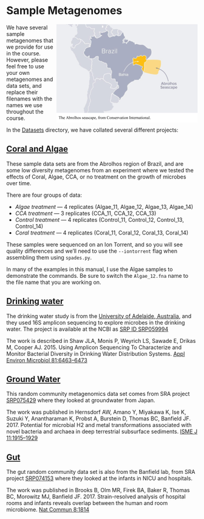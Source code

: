 # Sample Metagenomes

<img src="images/abrolhos.png" alt="Abrolhos Islands" align="right" />

We have several sample metagenomes that we provide for use in the course. However, please feel free to use your own metagenomes and data sets, and replace their filenames with the names we use throughout the course.

In the [Datasets](../Datasets) directory, we have collated several different projects:

## [Coral and Algae](../Datasets/coral_algae)

These sample data sets are from the Abrolhos region of Brazil, and are some low diversity metagenomes from an experiment where we tested the effects of Coral, Algae, CCA, or no treatment on the growth of microbes over time.

There are four groups of data:

* *Algae treatment* &mdash; 4 replicates (Algae_11, Algae_12, Algae_13, Algae_14)
* *CCA treatment* &mdash; 3 replicates (CCA_11, CCA_12, CCA_13)
* *Control treatment* &mdash; 4 replicates (Control_11, Control_12, Control_13, Control_14)
* *Coral treatment* &mdash; 4 replicates (Coral_11, Coral_12, Coral_13, Coral_14)

These samples were sequenced on an Ion Torrent, and so you will see quality differences and we’ll need to use the `--iontorrent` flag when assembling them using `spades.py`.

In many of the examples in this manual, I use the Algae samples to demonstrate the commands. Be sure to switch the `Algae_12.fna` name to the file name that you are working on.

## [Drinking water](../Datasets/drinking_water)

The drinking water study is from the [University of Adelaide, Australia](https://www.adelaide.edu.au/), and they used 16S amplicon sequencing to explore microbes in the drinking water. The project is available at the NCBI as [SRP ID SRP059994](https://www.ncbi.nlm.nih.gov/Traces/study/?acc=SRP059994) 

The work is described in Shaw JLA, Monis P, Weyrich LS, Sawade E, Drikas M, Cooper AJ. 2015. Using Amplicon Sequencing To Characterize and Monitor Bacterial Diversity in Drinking Water Distribution Systems. [Appl Environ Microbiol 81:6463–6473](http://aem.asm.org/content/81/18/6463.long)

## [Ground Water](../Datasets/ground_water)

This random community metagenomics data set comes from SRA project [SRP075429](https://www.ncbi.nlm.nih.gov/Traces/study/?acc=SRP075429) where they looked at groundwater from Japan. 


The work was published in Hernsdorf AW, Amano Y, Miyakawa K, Ise K, Suzuki Y, Anantharaman K, Probst A, Burstein D, Thomas BC, Banfield JF. 2017. Potential for microbial H2 and metal transformations associated with novel bacteria and archaea in deep terrestrial subsurface sediments. [ISME J 11:1915–1929](https://www.nature.com/articles/ismej201739)

## [Gut](../Datasets/gut)

The gut random community data set is also from the Banfield lab, from SRA project [SRP074153](https://www.ncbi.nlm.nih.gov/Traces/study/?acc=SRP074153) where they looked at the infants in NICU and hospitals. 

The work was published in Brooks B, Olm MR, Firek BA, Baker R, Thomas BC, Morowitz MJ, Banfield JF. 2017. Strain-resolved analysis of hospital rooms and infants reveals overlap between the human and room microbiome. [Nat Commun 8:1814](https://www.nature.com/articles/s41467-017-02018-w)


